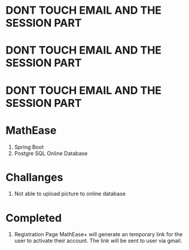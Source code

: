 # DONT TOUCH EMAIL AND THE SESSION PART
# DONT TOUCH EMAIL AND THE SESSION PART
# DONT TOUCH EMAIL AND THE SESSION PART

# MathEase

1. Spring Boot
2. Postgre SQL Online Database

# Challanges
1. Not able to upload picture to online database

# Completed 
1. Registration Page
   MathEase+ will generate an temporary link for the user to activate their account. The link will be sent to user via gmail.
   
